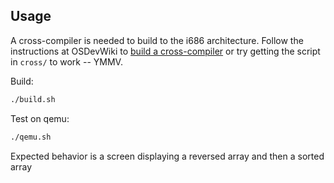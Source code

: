 ## Usage
A cross-compiler is needed to build to the i686 architecture. Follow the instructions at OSDevWiki to [build a cross-compiler](https://wiki.osdev.org/GCC_Cross-Compiler) or try getting the script in `cross/` to work -- YMMV.

Build:
```bash
./build.sh
```
Test on qemu:
```bash
./qemu.sh
```

Expected behavior is a screen displaying a reversed array and then a sorted array
